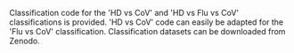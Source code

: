Classification code for the 'HD vs CoV' and 'HD vs Flu vs CoV' classifications is provided. 'HD vs CoV' code can easily be adapted for the 'Flu vs CoV' classification. Classification datasets can be downloaded from Zenodo.